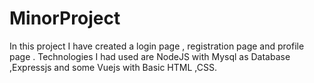# MinorProject
In this project I have created a login page , registration page and profile page .
Technologies I had used are NodeJS with Mysql as Database ,Expressjs  and some Vuejs with Basic HTML ,CSS. 
